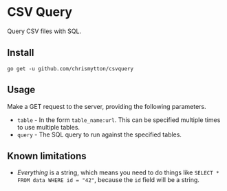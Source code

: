 # CSV Query

Query CSV files with SQL.

## Install

    go get -u github.com/chrismytton/csvquery

## Usage

Make a GET request to the server, providing the following parameters.

- `table` - In the form `table_name:url`. This can be specified multiple times to use multiple tables.
- `query` - The SQL query to run against the specified tables.

## Known limitations

- _Everything_ is a string, which means you need to do things like `SELECT * FROM data WHERE id = "42"`, because the `id` field will be a string.
